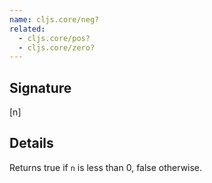 ```yaml
---
name: cljs.core/neg?
related:
  - cljs.core/pos?
  - cljs.core/zero?
---
```


## Signature
[n]


## Details

Returns true if `n` is less than 0, false otherwise.
